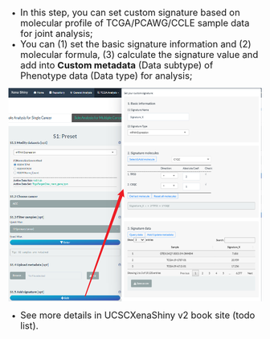 - <font size="4">In this step, you can set custom signature based on molecular profile of TCGA/PCAWG/CCLE sample data for joint analysis;</font>
- <font size="4">You can (1) set the basic signature information and (2) molecular formula, (3) calculate the signature value and add into **Custom metadata** (Data subtype) of Phenotype data (Data type) for analysis;</font>

<p align="center">
<img src="https://raw.githubusercontent.com/lishensuo/images2/main/img01/image-20240114153109823.png" alt="image-20240114153109823"    width="700"  />
</p>


- <font size="4"> See more details in UCSCXenaShiny v2 book site (todo list). </font> 

